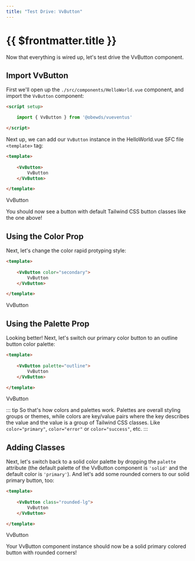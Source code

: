 ```yaml
---
title: "Test Drive: VvButton"
---
```


<script setup>
    import { VvButton } from '../../src/index'
    import DocsPackageVersion from '../../src/views/compos/DocsPackageVersion.vue'
</script>






# {{ $frontmatter.title }}

Now that everything is wired up, let's test drive the VvButton component.




## Import VvButton

First we'll open up the `./src/components/HelloWorld.vue` component, and import the `VvButton` component:

```html
<script setup>

    import { VvButton } from '@obewds/vueventus'

</script>
```

Next up, we can add our `VvButton` instance in the HelloWorld.vue SFC file `<template>` tag:

```html
<template>
    
    <VvButton>
        VvButton
    </VvButton>

</template>
```

<div class="w-full py-4 text-center">
    <VvButton>
        VvButton
    </VvButton>
</div>

You should now see a button with default Tailwind CSS button classes like the one above!






## Using the Color Prop

Next, let's change the color rapid protyping style:

```html
<template>
    
    <VvButton color="secondary">
        VvButton
    </VvButton>

</template>
```

<div class="w-full py-4 text-center">
    <VvButton color="secondary">
        VvButton
    </VvButton>
</div>








## Using the Palette Prop

Looking better! Next, let's switch our primary color button to an outline button color palette:

```html
<template>
    
    <VvButton palette="outline">
        VvButton
    </VvButton>

</template>
```

<div class="w-full py-4 text-center">
    <VvButton palette="outline" class="border-solid">
        VvButton
    </VvButton>
</div>

::: tip
So that's how colors and palettes work. Palettes are overall styling groups or themes, while colors are key/value pairs where the key describes the value and the value is a group of Tailwind CSS classes. Like `color="primary"`, `color="error"` or `color="success"`, etc.
:::







## Adding Classes

Next, let's switch back to a solid color palette by dropping the `palette` attribute (the default palette of the VvButton component is `'solid'` and the default color is `'primary'`). And let's add some rounded corners to our solid primary button, too:

```html
<template>
    
    <VvButton class="rounded-lg">
        VvButton
    </VvButton>

</template>
```

<div class="w-full py-4 text-center">
    <VvButton class="rounded-lg">
        VvButton
    </VvButton>
</div>

Your VvButton component instance should now be a solid primary colored button with rounded corners!






<DocsPackageVersion/>

